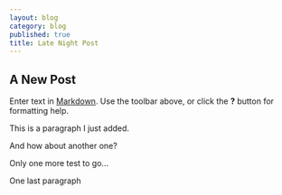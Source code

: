 ```yaml
---
layout: blog
category: blog
published: true
title: Late Night Post
---
```


## A New Post

Enter text in [Markdown](http://daringfireball.net/projects/markdown/). Use the toolbar above, or click the **?** button for formatting help.

This is a paragraph I just added.

And how about another one?

Only one more test to go...

One last paragraph